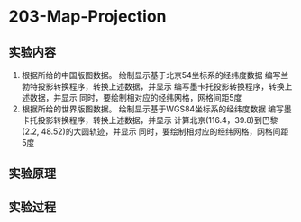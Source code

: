 # 203-Map-Projection

## 实验内容
1. 根据所给的中国版图数据。
绘制显示基于北京54坐标系的经纬度数据
编写兰勃特投影转换程序，转换上述数据，并显示
编写墨卡托投影转换程序，转换上述数据，并显示
同时，要绘制相对应的经纬网格，网格间距5度
2. 根据所给的世界版图数据。
绘制显示基于WGS84坐标系的经纬度数据
编写墨卡托投影转换程序，转换上述数据，并显示
计算北京(116.4，39.8)到巴黎(2.2, 48.52)的大圆轨迹，并显示
同时，要绘制相对应的经纬网格，网格间距5度

## 实验原理


## 实验过程

